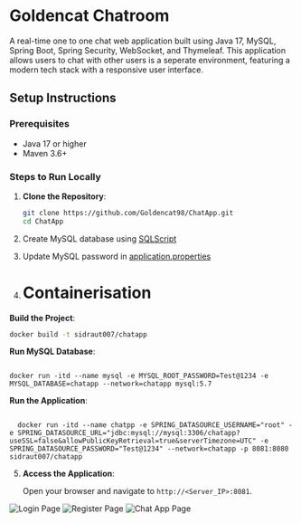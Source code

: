 # Goldencat Chatroom

A real-time one to one chat web application built using Java 17, MySQL, Spring Boot, Spring Security, WebSocket, and Thymeleaf. This application allows users to chat with other users is a seperate environment, featuring a modern tech stack with a responsive user interface.


## Setup Instructions

### Prerequisites
- Java 17 or higher
- Maven 3.6+

### Steps to Run Locally

1. **Clone the Repository**:
   ```sh
   git clone https://github.com/Goldencat98/ChatApp.git
   cd ChatApp
   ```
   
2. Create MySQL database using [SQLScript](src/main/resources/static/sql-script/SQLScript.txt)

3. Update MySQL password in [application.properties](src/main/resources/application.properties)

4. # Containerisation

  **Build the Project**:
   ```sh
   docker build -t sidraut007/chatapp
   
   ```

  **Run MySQL Database**:

  ```
  
  docker run -itd --name mysql -e MYSQL_ROOT_PASSWORD=Test@1234 -e MYSQL_DATABASE=chatapp --network=chatapp mysql:5.7

  ```
  **Run the Application**:
  ```
  
    docker run -itd --name chatpp -e SPRING_DATASOURCE_USERNAME="root" -e SPRING_DATASOURCE_URL="jdbc:mysql://mysql:3306/chatapp?useSSL=false&allowPublicKeyRetrieval=true&serverTimezone=UTC" -e SPRING_DATASOURCE_PASSWORD="Test@1234" --network=chatapp -p 8081:8080 sidraut007/chatapp

  ```

5. **Access the Application**:
   
    Open your browser and navigate to `http://<Server_IP>:8081`.


![Login Page](src/main/resources/static/screenshots/login_screenshot.png)
![Register Page](src/main/resources/static/screenshots/register_screenshot.png)
![Chat App Page](src/main/resources/static/screenshots/chatapp_screenshot.png)
